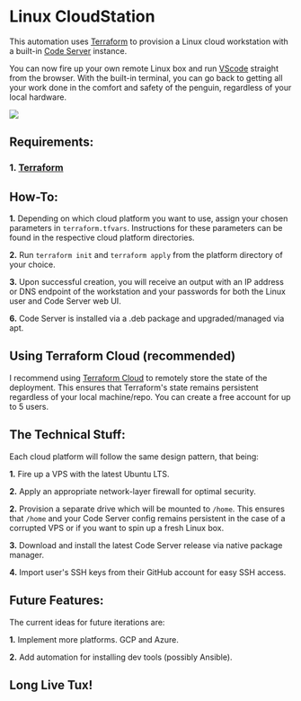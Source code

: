 # Linux CloudStation
This automation uses [Terraform](https://github.com/hashicorp/terraform) to provision a Linux cloud workstation with a built-in [Code Server](https://github.com/cdr/code-server) instance.

You can now fire up your own remote Linux box and run [VScode](https://github.com/microsoft/vscode) straight from the browser. With the built-in terminal, you can go back to getting all your work done in the comfort and safety of the penguin, regardless of your local hardware.

![](https://d33wubrfki0l68.cloudfront.net/523f0c3da72d677f7cc0031bc3b85f8e83a36ea7/ec829/assets/img/vscode-pomerium.72601c46.png)

## Requirements:
### 1. [Terraform](https://terraform.io/)

## How-To:
**1.** Depending on which cloud platform you want to use, assign your chosen parameters in `terraform.tfvars`. Instructions for these parameters can be found in the respective cloud platform directories.

**2.** Run `terraform init` and `terraform apply` from the platform directory of your choice.

**3.** Upon successful creation, you will receive an output with an IP address or DNS endpoint of the workstation and your passwords for both the Linux user and Code Server web UI.

**6.** Code Server is installed via a .deb package and upgraded/managed via apt.

## Using Terraform Cloud (recommended)

I recommend using [Terraform Cloud](https://www.terraform.io/docs/cloud/index.html) to remotely store the state of the deployment. This ensures that Terraform's state remains persistent regardless of your local machine/repo. You can create a free account for up to 5 users.

## The Technical Stuff:
Each cloud platform will follow the same design pattern, that being:

**1.** Fire up a VPS with the latest Ubuntu LTS.

**2.** Apply an appropriate network-layer firewall for optimal security.

**2.** Provision a separate drive which will be mounted to `/home`. This ensures that `/home` and your Code Server config remains persistent in the case of a corrupted VPS or if you want to spin up a fresh Linux box.

**3.** Download and install the latest Code Server release via native package manager.

**4.** Import user's SSH keys from their GitHub account for easy SSH access.

## Future Features:
The current ideas for future iterations are:

**1.** Implement more platforms. GCP and Azure.

**2.** Add automation for installing dev tools (possibly Ansible).

## Long Live Tux!
